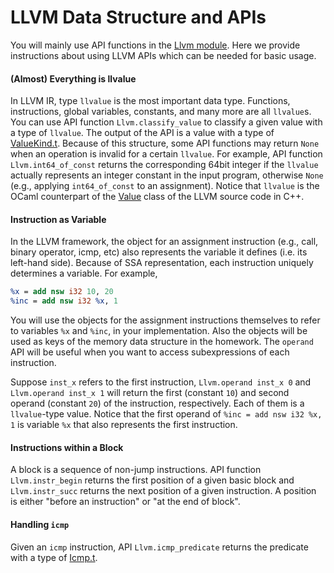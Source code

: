 # LLVM Data Structure and APIs
You will mainly use API functions in the [Llvm module](https://llvm.moe/ocaml/Llvm.html).
Here we provide instructions about using LLVM APIs which can be needed for basic usage.

#### (Almost) Everything is llvalue
In LLVM IR, type `llvalue` is the most important data type.
Functions, instructions, global variables, constants, and many more are all `llvalue`s.
You can use API function `Llvm.classify_value` to classify a given value with a type of `llvalue`.
The output of the API is a value with a type of [ValueKind.t](https://llvm.moe/ocaml/Llvm.ValueKind.html).
Because of this structure, some API functions may return `None` when an operation is invalid for a certain  `llvalue`.
For example, API function `Llvm.int64_of_const` returns the corresponding 64bit integer if the `llvalue` actually
represents an integer constant in the input program, otherwise `None` (e.g., applying `int64_of_const` to an assignment).
Notice that `llvalue` is the OCaml counterpart of the [Value](https://llvm.org/doxygen/classllvm_1_1Value.html)
class of the LLVM source code in C++.

#### Instruction as Variable
In the LLVM framework, the object for an assignment instruction (e.g., call, binary operator, icmp, etc) also
represents the variable it defines (i.e. its left-hand side). Because of SSA representation,
each instruction uniquely determines a variable. For example,
```llvm
%x = add nsw i32 10, 20
%inc = add nsw i32 %x, 1
```
You will use the objects for the assignment instructions themselves to refer to variables `%x` and `%inc`,
in your implementation. Also the objects will be used as keys of the memory data structure in the homework.
The `operand` API will be useful when you want to access subexpressions of each instruction.

Suppose `inst_x` refers to the first instruction,
`Llvm.operand inst_x 0` and `Llvm.operand inst_x 1` will return the first (constant `10`) and second operand (constant `20`)
of the instruction, respectively. Each of them is a `llvalue`-type value.
Notice that the first operand of `%inc = add nsw i32 %x, 1` is variable `%x` that also represents the first instruction.

#### Instructions within a Block
A block is a sequence of non-jump instructions.
API function `Llvm.instr_begin` returns the first position of a given basic block
and `Llvm.instr_succ` returns the next position of a given instruction.
A position is either "before an instruction" or "at the end of block".

#### Handling `icmp`
Given an `icmp` instruction, API `Llvm.icmp_predicate` returns the predicate with a type of
[Icmp.t](https://llvm.moe/ocaml/Llvm.Icmp.html). 
